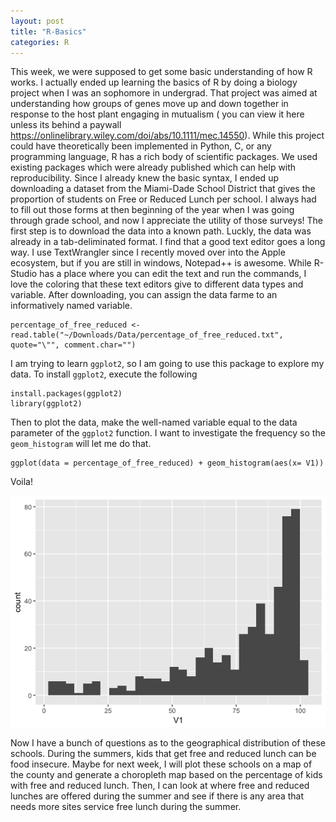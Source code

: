 ```yaml
---
layout: post
title: "R-Basics"
categories: R
---
```


This week, we were supposed to get some basic understanding of how R works. I actually ended up learning the basics of R by doing a biology project when I was an sophomore in undergrad. That project was aimed at understanding how groups of genes move up and down together in response to the host plant engaging in mutualism ( you can view it here unless its behind a paywall https://onlinelibrary.wiley.com/doi/abs/10.1111/mec.14550). While this project could have theoretically been implemented in Python, C, or any programming language, R has a rich body of scientific packages. We used existing packages which were already published which can help with reproducibility.
Since I already knew the basic syntax, I ended up downloading a dataset from the Miami-Dade School District that gives the proportion of students on Free or Reduced Lunch per school. I always had to fill out those forms at then beginning of the year when I was going through grade school, and now I appreciate the utility of those surveys!
The first step is to download the data into a known path. Luckly, the data was already in a tab-deliminated format. I find that a good text editor goes a long way. I use TextWrangler since I recently moved over into the Apple ecosystem, but if you are still in windows, Notepad++ is awesome. While R-Studio has a place where you can edit the text and run the commands, I love the coloring that these text editors give to different data types and variable.
After downloading, you can assign the data farme to an informatively named variable.
```
percentage_of_free_reduced <- read.table("~/Downloads/Data/percentage_of_free_reduced.txt", quote="\"", comment.char="")
```
I am trying to learn `ggplot2`, so I am going to use this package to explore my data. To install `ggplot2`, execute the following
```
install.packages(ggplot2)
library(ggplot2)
```
Then to plot the data, make the well-named variable equal to the data parameter of the `ggplot2` function. I want to investigate the frequency so the `geom_histogram` will let me do that.
```
ggplot(data = percentage_of_free_reduced) + geom_histogram(aes(x= V1))
```
Voila!

![Histogram of Lunches](/Histogram_Of_Free_And_Reduced_Lunches.png)

Now I have a bunch of questions as to the geographical distribution of these schools. During the summers, kids that get free and reduced lunch can be food insecure. Maybe for next week, I will plot these schools on a map of the county and generate a choropleth map based on the percentage of kids with free and reduced lunch. Then, I can look at where free and reduced lunches are offered during the summer and see if there is any area that needs more sites service free lunch during the summer.
